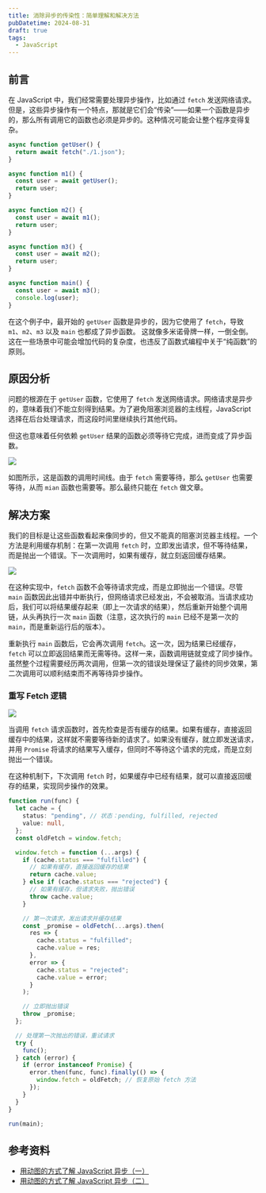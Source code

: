 ```yaml
---
title: 消除异步的传染性：简单理解和解决方法
pubDatetime: 2024-08-31
draft: true
tags:
  - JavaScript
---
```


## 前言

在 JavaScript 中，我们经常需要处理异步操作，比如通过 `fetch` 发送网络请求。但是，这些异步操作有一个特点，那就是它们会“传染”——如果一个函数是异步的，那么所有调用它的函数也必须是异步的。这种情况可能会让整个程序变得复杂。

```ts
async function getUser() {
  return await fetch("./1.json");
}

async function m1() {
  const user = await getUser();
  return user;
}

async function m2() {
  const user = await m1();
  return user;
}

async function m3() {
  const user = await m2();
  return user;
}

async function main() {
  const user = await m3();
  console.log(user);
}
```

在这个例子中，最开始的 `getUser` 函数是异步的，因为它使用了 `fetch`，导致 `m1`、`m2`、`m3` 以及 `main` 也都成了异步函数。 这就像多米诺骨牌一样，一倒全倒。这在一些场景中可能会增加代码的复杂度，也违反了函数式编程中关于“纯函数”的原则。

## 原因分析

问题的根源在于 `getUser` 函数，它使用了 `fetch` 发送网络请求。网络请求是异步的，意味着我们不能立刻得到结果。为了避免阻塞浏览器的主线程，JavaScript 选择在后台处理请求，而这段时间里继续执行其他代码。

但这也意味着任何依赖 `getUser` 结果的函数必须等待它完成，进而变成了异步函数。

![](https://s2.loli.net/2024/08/28/mC1MtPA9pDLEkiy.png)

如图所示，这是函数的调用时间线。由于 `fetch` 需要等待，那么 `getUser` 也需要等待，从而 `mian` 函数也需要等。那么最终只能在 `fetch` 做文章。

## 解决方案

我们的目标是让这些函数看起来像同步的，但又不能真的阻塞浏览器主线程。一个方法是利用缓存机制：在第一次调用 `fetch` 时，立即发出请求，但不等待结果，而是抛出一个错误。下一次调用时，如果有缓存，就立刻返回缓存结果。

![](https://s2.loli.net/2024/08/28/tAZXdEjNwBil8zn.png)

在这种实现中，`fetch` 函数不会等待请求完成，而是立即抛出一个错误。尽管 `main` 函数因此出错并中断执行，但网络请求已经发出，不会被取消。当请求成功后，我们可以将结果缓存起来（即上一次请求的结果），然后重新开始整个调用链，从头再执行一次 `main` 函数（注意，这次执行的 `main` 已经不是第一次的 `main`，而是重新运行后的版本）。

重新执行 `main` 函数后，它会再次调用 `fetch`。这一次，因为结果已经缓存，`fetch` 可以立即返回结果而无需等待。这样一来，函数调用链就变成了同步操作。虽然整个过程需要经历两次调用，但第一次的错误处理保证了最终的同步效果，第二次调用可以顺利结束而不再等待异步操作。

### 重写 Fetch 逻辑

![](https://s2.loli.net/2024/08/28/JkaPb34xKhVG68d.png)

当调用 `fetch` 请求函数时，首先检查是否有缓存的结果。如果有缓存，直接返回缓存中的结果，这样就不需要等待新的请求了。如果没有缓存，就立即发送请求，并用 `Promise` 将请求的结果写入缓存，但同时不等待这个请求的完成，而是立刻抛出一个错误。

在这种机制下，下次调用 `fetch` 时，如果缓存中已经有结果，就可以直接返回缓存的结果，实现同步操作的效果。

```ts
function run(func) {
  let cache = {
    status: "pending", // 状态：pending, fulfilled, rejected
    value: null,
  };
  const oldFetch = window.fetch;

  window.fetch = function (...args) {
    if (cache.status === "fulfilled") {
      // 如果有缓存，直接返回缓存的结果
      return cache.value;
    } else if (cache.status === "rejected") {
      // 如果有缓存，但请求失败，抛出错误
      throw cache.value;
    }

    // 第一次请求，发出请求并缓存结果
    const _promise = oldFetch(...args).then(
      res => {
        cache.status = "fulfilled";
        cache.value = res;
      },
      error => {
        cache.status = "rejected";
        cache.value = error;
      }
    );

    // 立即抛出错误
    throw _promise;
  };

  // 处理第一次抛出的错误，重试请求
  try {
    func();
  } catch (error) {
    if (error instanceof Promise) {
      error.then(func, func).finally(() => {
        window.fetch = oldFetch; // 恢复原始 fetch 方法
      });
    }
  }
}

run(main);
```

## 参考资料

- [用动图的方式了解 JavaScript 异步（一）]()
- [用动图的方式了解 JavaScript 异步（二）]()
